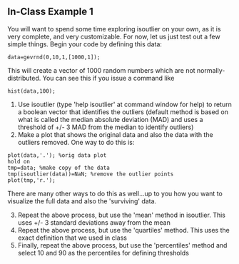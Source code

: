 ## In-Class Example 1
You will want to spend some time exploring isoutlier on your own, as it is very complete, and very customizable. For now, let us just test out a few simple things. Begin your code by defining this data:

```
data=gevrnd(0,10,1,[1000,1]);
```
This will create a vector of 1000 random numbers which are not normally-distributed. You can see this if you issue a command like

```
hist(data,100);
```

1. Use isoutlier (type 'help isoutlier' at command window for help) to return a boolean vector that identifies the outliers (default method is based on what is called the median absolute deviation (MAD) and uses a threshold of +/- 3 MAD from the median to identify outliers)
2. Make a plot that shows the original data and also the data with the outliers removed. One way to do this is:

```
plot(data,'.'); %orig data plot
hold on
tmp=data; %make copy of the data
tmp(isoutlier(data))=NaN; %remove the outlier points
plot(tmp,'r.');
```
There are many other ways to do this as well...up to you how you want to visualize the full data and also the 'surviving' data.

3. Repeat the above process, but use the 'mean' method in isoutlier. This uses +/- 3 standard deviations away from the mean
4. Repeat the above process, but use the 'quartiles' method. This uses the exact definition that we used in class
5. Finally, repeat the above process, but use the 'percentiles' method and select 10 and 90 as the percentiles for defining thresholds

 
